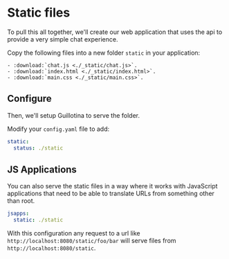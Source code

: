 # Static files

To pull this all together, we'll create our web application that uses the api
to provide a very simple chat experience.

Copy the following files into a new folder `static` in your application:

```eval_rst
- :download:`chat.js <./_static/chat.js>`.
- :download:`index.html <./_static/index.html>`.
- :download:`main.css <./_static/main.css>`.
```


## Configure

Then, we'll setup Guillotina to serve the folder.

Modify your `config.yaml` file to add:

```yaml
static:
  status: ./static
```

## JS Applications

You can also serve the static files in a way where it works with JavaScript
applications that need to be able to translate URLs from something other than root.

```yaml
jsapps:
  static: ./static
```

With this configuration any request to a url like `http://localhost:8080/static/foo/bar`
will serve files from `http://localhost:8080/static`.
